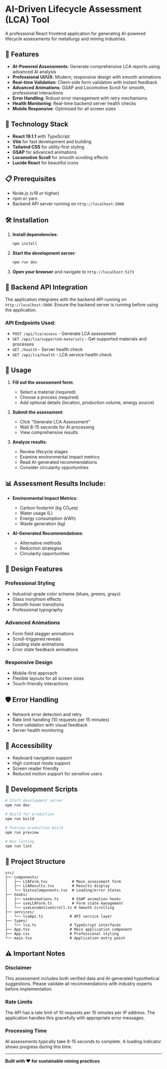 # AI-Driven Lifecycle Assessment (LCA) Tool

A professional React frontend application for generating AI-powered lifecycle assessments for metallurgy and mining industries.

## 🌟 Features

- **AI-Powered Assessments**: Generate comprehensive LCA reports using advanced AI analysis
- **Professional UI/UX**: Modern, responsive design with smooth animations
- **Real-time Validation**: Client-side form validation with instant feedback
- **Advanced Animations**: GSAP and Locomotive Scroll for smooth, professional interactions
- **Error Handling**: Robust error management with retry mechanisms
- **Health Monitoring**: Real-time backend server health checks
- **Mobile Responsive**: Optimized for all screen sizes

## 🚀 Technology Stack

- **React 19.1.1** with TypeScript
- **Vite** for fast development and building
- **Tailwind CSS** for utility-first styling
- **GSAP** for advanced animations
- **Locomotive Scroll** for smooth scrolling effects
- **Lucide React** for beautiful icons

## 📋 Prerequisites

- Node.js (v18 or higher)
- npm or yarn
- Backend API server running on `http://localhost:5000`

## 🛠️ Installation

1. **Install dependencies**:

   ```bash
   npm install
   ```

2. **Start the development server**:

   ```bash
   npm run dev
   ```

3. **Open your browser** and navigate to `http://localhost:5173`

## 🔗 Backend API Integration

The application integrates with the backend API running on `http://localhost:5000`. Ensure the backend server is running before using the application.

### API Endpoints Used:

- `POST /api/lca/assess` - Generate LCA assessment
- `GET /api/lca/supported-materials` - Get supported materials and processes
- `GET /health` - Server health check
- `GET /api/lca/health` - LCA service health check

## 🎯 Usage

1. **Fill out the assessment form**:

   - Select a material (required)
   - Choose a process (required)
   - Add optional details (location, production volume, energy source)

2. **Submit the assessment**:

   - Click "Generate LCA Assessment"
   - Wait 8-15 seconds for AI processing
   - View comprehensive results

3. **Analyze results**:
   - Review lifecycle stages
   - Examine environmental impact metrics
   - Read AI-generated recommendations
   - Consider circularity opportunities

## 📊 Assessment Results Include:

- **Environmental Impact Metrics**:

  - Carbon footprint (kg CO₂eq)
  - Water usage (L)
  - Energy consumption (kWh)
  - Waste generation (kg)

- **AI-Generated Recommendations**:
  - Alternative methods
  - Reduction strategies
  - Circularity opportunities

## 🎨 Design Features

### Professional Styling

- Industrial-grade color scheme (blues, greens, grays)
- Glass morphism effects
- Smooth hover transitions
- Professional typography

### Advanced Animations

- Form field stagger animations
- Scroll-triggered reveals
- Loading state animations
- Error state feedback animations

### Responsive Design

- Mobile-first approach
- Flexible layouts for all screen sizes
- Touch-friendly interactions

## 🛡️ Error Handling

- Network error detection and retry
- Rate limit handling (10 requests per 15 minutes)
- Form validation with visual feedback
- Server health monitoring

## 📱 Accessibility

- Keyboard navigation support
- High contrast mode support
- Screen reader friendly
- Reduced motion support for sensitive users

## 🔧 Development Scripts

```bash
# Start development server
npm run dev

# Build for production
npm run build

# Preview production build
npm run preview

# Run linting
npm run lint
```

## 📁 Project Structure

```
src/
├── components/
│   ├── LCAForm.tsx           # Main assessment form
│   ├── LCAResults.tsx        # Results display
│   └── StatusComponents.tsx  # Loading/error states
├── hooks/
│   ├── useAnimations.ts      # GSAP animation hooks
│   ├── useLCAForm.ts         # Form state management
│   └── useLocomotiveScroll.ts # Smooth scrolling
├── services/
│   └── lcaApi.ts            # API service layer
├── types/
│   └── lca.ts               # TypeScript interfaces
├── App.tsx                  # Main application component
├── App.css                  # Professional styling
└── main.tsx                 # Application entry point
```

## ⚠️ Important Notes

### Disclaimer

This assessment includes both verified data and AI-generated hypothetical suggestions. Please validate all recommendations with industry experts before implementation.

### Rate Limits

The API has a rate limit of 10 requests per 15 minutes per IP address. The application handles this gracefully with appropriate error messages.

### Processing Time

AI assessments typically take 8-15 seconds to complete. A loading indicator shows progress during this time.

---

**Built with ❤️ for sustainable mining practices**
